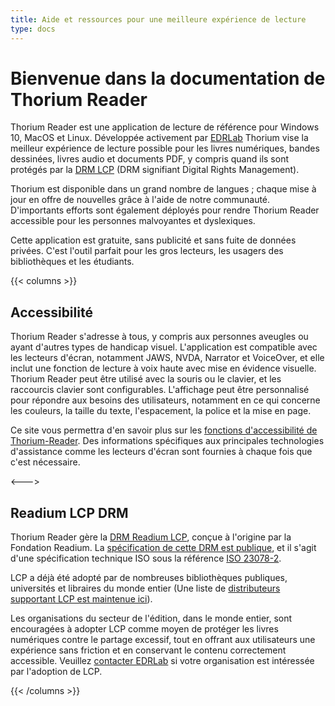 ```yaml
---
title: Aide et ressources pour une meilleure expérience de lecture 
type: docs
---
```


<h1>Bienvenue dans la documentation de Thorium Reader</h1>
  <p>
    Thorium Reader est une application de lecture de référence pour
    Windows 10, MacOS et Linux.
    Développée activement par <a href="https://edrlab.org">EDRLab</a>
    Thorium vise la meilleur expérience de lecture possible pour les livres
    numériques, bandes dessinées, livres audio et documents PDF, y compris
    quand ils sont protégés par la
    <a href="https://edrlab.org/readium-lcp">DRM LCP</a>
    (DRM signifiant <span lang="en">Digital Rights Management</span>).
  </p>
  <p>
    Thorium est disponible dans un grand nombre de langues ; chaque mise à jour
    en offre de nouvelles grâce à l'aide de notre communauté. D'importants efforts
    sont également déployés pour rendre Thorium Reader accessible pour les
    personnes malvoyantes et dyslexiques.
  </p>
  <p>
    Cette application est gratuite, sans publicité et sans fuite de données
    privées. C'est l'outil parfait pour les gros lecteurs, les usagers des
    bibliothèques et les étudiants.
  </p>

{{< columns >}}

## Accessibilité

  <p>
    Thorium Reader s'adresse à tous, y compris aux personnes aveugles ou ayant
    d'autres types de handicap visuel. L'application est compatible  avec les
    lecteurs d'écran, notamment JAWS, NVDA, Narrator et VoiceOver, et elle
    inclut une fonction de lecture à voix haute avec mise en évidence visuelle.
    Thorium Reader peut être utilisé avec la souris ou le     clavier, et les
    raccourcis clavier sont configurables. L'affichage peut être personnalisé
    pour répondre aux besoins des utilisateurs, notamment en ce qui concerne
    les couleurs, la taille du texte, l'espacement, la police et la mise en page.
  </p>

Ce site vous permettra d'en savoir plus sur les
[fonctions d'accessibilité de Thorium-Reader](/thorium-reader-doc/300_accessibility/).
Des informations spécifiques aux principales technologies d'assistance
comme les lecteurs d'écran sont fournies à chaque fois que c'est nécessaire.

<--->

  <h2>Readium LCP DRM</h2>

  <p>
    Thorium Reader gère la
    <a href="https://www.edrlab.org/readium-lcp/">DRM Readium LCP</a>,
    conçue à l'origine par la Fondation Readium. La
    <a href="https://readium.org/lcp-specs/">spécification de cette DRM
    est publique</a>, et il s'agit d'une spécification technique ISO sous la référence
    <a href="https://www.iso.org/standard/79485.html">ISO 23078-2</a>.
  </p>

  <p>
    LCP a déjà été adopté par de nombreuses bibliothèques publiques,
    universités et libraires du monde entier (Une
      liste de
      <a href="https://www.edrlab.org/readium-lcp/certified-apps-servers/">
      distributeurs supportant LCP est maintenue ici</a>).
  </p>
  <p>
    Les organisations du secteur de l'édition, dans le monde entier, sont
    encouragées à adopter LCP comme moyen de protéger les livres
    numériques contre le partage excessif, tout en offrant aux
    utilisateurs une expérience sans friction et en conservant le contenu
    correctement accessible. Veuillez
    <a href="https://www.edrlab.org/contact/">contacter EDRLab</a> si votre
    organisation est intéressée par l'adoption de LCP.
  </p>

{{< /columns >}}
